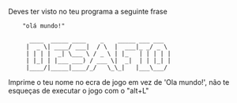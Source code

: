 
Deves ter visto no teu programa a seguinte frase

        "olá mundo!"

          ____  _____ ____    _    _____ ___ ___  
         |  _ \| ____/ ___|  / \  |  ___|_ _/ _ \
         | | | |  _| \___ \ / _ \ | |_   | | | | |
         | |_| | |___ ___) / ___ \|  _|  | | |_| |
         |____/|_____|____/_/   \_\_|   |___\___/

Imprime o teu nome no ecra de jogo em vez de 'Ola mundo!', não te esqueças de executar o jogo com o "alt+L"
